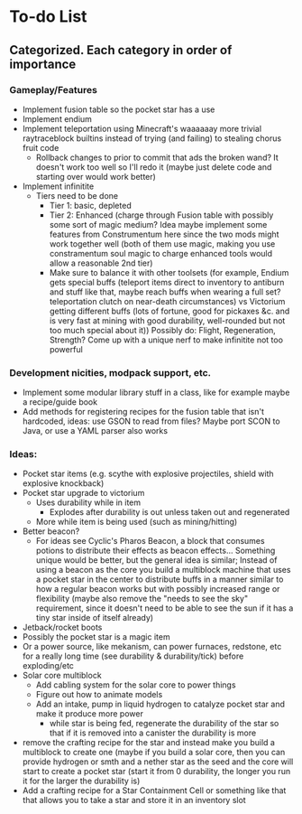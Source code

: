 # To-do List
## Categorized. Each category in order of importance
### Gameplay/Features
- Implement fusion table so the pocket star has a use
- Implement endium
- Implement teleportation using Minecraft's waaaaaay more trivial raytraceblock builtins instead of trying (and failing) to stealing chorus fruit code
  - Rollback changes to prior to commit that ads the broken wand? It doesn't work too well so I'll redo it (maybe just delete code and starting over would work better)
- Implement infinitite
  - Tiers need to be done
    - Tier 1: basic, depleted
    - Tier 2: Enhanced (charge through Fusion table with possibly some sort of magic medium? Idea maybe implement some features from Construmentum here since 
      the two mods might work together well (both of them use magic, making you use constramentum soul magic to charge enhanced tools would allow a reasonable 2nd tier)
    - Make sure to balance it with other toolsets (for example, Endium gets special buffs (teleport items direct to inventory to antiburn and stuff like that, maybe
      reach buffs when wearing a full set? teleportation clutch on near-death circumstances) vs Victorium getting different buffs (lots of fortune, good for pickaxes
      &c. and is very fast at mining with good durability, well-rounded but not too much special about it))
      Possibly do: Flight, Regeneration, Strength? Come up with a unique nerf to make infinitite not too powerful

### Development nicities, modpack support, etc.
- Implement some modular library stuff in a class, like for example maybe a recipe/guide book
- Add methods for registering recipes for the fusion table that isn't 
hardcoded, ideas: use GSON to read from files? Maybe port SCON to Java, or use a YAML parser also works

### Ideas: 
- Pocket star items (e.g. scythe with explosive projectiles, shield with explosive knockback)
- Pocket star upgrade to victorium
  - Uses durability while in item
    - Explodes after durability is out unless taken out and regenerated
  - More while item is being used (such as mining/hitting)
- Better beacon?
  - For ideas see Cyclic's Pharos Beacon, a block that consumes potions to distribute their effects as beacon effects... Something unique would be better, but the 
    general idea is similar; Instead of using a beacon as the core you build a multiblock machine that uses a pocket star in the center to distribute buffs in a manner
    similar to how a regular beacon works but with possibly increased range or flexibility (maybe also remove the "needs to see the sky" requirement, since it doesn't
    need to be able to see the sun if it has a tiny star inside of itself already)
- Jetback/rocket boots
- Possibly the pocket star is a magic item
- Or a power source, like mekanism, can power furnaces, redstone, etc for a really long time (see durability & durability/tick) before exploding/etc
- Solar core multiblock
  - Add cabling system for the solar core to power things
  - Figure out how to animate models
  - Add an intake, pump in liquid hydrogen to catalyze pocket star and make it produce more power
    - while star is being fed, regenerate the durability of the star so that if it is removed into a canister the durability is more
- remove the crafting recipe for the star and instead make you build a multiblock to create one (maybe if you build a solar core, then you can provide hydrogen or smth
  and a nether star as the seed and the core will start to create a pocket star (start it from 0 durability, the longer you run it for the larger the durability is)
- Add a crafting recipe for a Star Containment Cell or something like that that allows you to take a star and store it in an inventory slot
